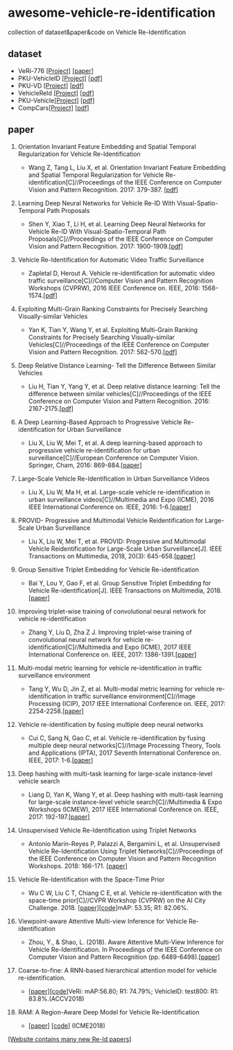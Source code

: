 # awesome-vehicle-re-identification
collection of dataset&amp;paper&amp;code on Vehicle Re-Identification

## dataset
* VeRi-776 [[Project]](https://github.com/VehicleReId/VeRidataset) [[paper]](https://link.springer.com/chapter/10.1007/978-3-319-46475-6_53)
* PKU-VehicleID [[Project]](http://pkuml.org/resources/pku-vehicleid.html) [[pdf]](http://openaccess.thecvf.com/content_cvpr_2016/papers/Liu_Deep_Relative_Distance_CVPR_2016_paper.pdf)
* PKU-VD [[Project]](http://pkuml.org/resources/pku-vds.html) [[pdf]](http://openaccess.thecvf.com/content_ICCV_2017/papers/Yan_Exploiting_Multi-Grain_Ranking_ICCV_2017_paper.pdf)
* VehicleReId [[Project]](https://medusa.fit.vutbr.cz/traffic/datasets/) [[pdf]](http://openaccess.thecvf.com/content_cvpr_2016_workshops/w25/papers/Zapletal_Vehicle_Re-Identification_for_CVPR_2016_paper.pdf)
* PKU-Vehicle[[Project]](http://59.110.216.11/html/) [[pdf]](https://ieeexplore.ieee.org/abstract/document/8265213/)
* CompCars[[Project]](http://mmlab.ie.cuhk.edu.hk/datasets/comp_cars/index.html) [[pdf]](https://www.cv-foundation.org/openaccess/content_cvpr_2015/papers/Yang_A_Large-Scale_Car_2015_CVPR_paper.pdf)

## paper
1. Orientation Invariant Feature Embedding and Spatial Temporal Regularization for Vehicle Re-Identification
    * Wang Z, Tang L, Liu X, et al. Orientation Invariant Feature Embedding and Spatial Temporal Regularization for Vehicle Re-identification[C]//Proceedings of the IEEE Conference on Computer Vision and Pattern Recognition. 2017: 379-387.
[[pdf]](http://openaccess.thecvf.com/content_ICCV_2017/papers/Wang_Orientation_Invariant_Feature_ICCV_2017_paper.pdf)

2. Learning Deep Neural Networks for Vehicle Re-ID With Visual-Spatio-Temporal Path Proposals
    * Shen Y, Xiao T, Li H, et al. Learning Deep Neural Networks for Vehicle Re-ID With Visual-Spatio-Temporal Path Proposals[C]//Proceedings of the IEEE Conference on Computer Vision and Pattern Recognition. 2017: 1900-1909.[[pdf]](http://openaccess.thecvf.com/content_ICCV_2017/papers/Shen_Learning_Deep_Neural_ICCV_2017_paper.pdf)

3. Vehicle Re-Identification for Automatic Video Traffic Surveillance
    * Zapletal D, Herout A. Vehicle re-identification for automatic video traffic surveillance[C]//Computer Vision and Pattern Recognition Workshops (CVPRW), 2016 IEEE Conference on. IEEE, 2016: 1568-1574.[[pdf]](http://openaccess.thecvf.com/content_cvpr_2016_workshops/w25/papers/Zapletal_Vehicle_Re-Identification_for_CVPR_2016_paper.pdf)

4. Exploiting Multi-Grain Ranking Constraints for Precisely Searching Visually-similar Vehicles
    * Yan K, Tian Y, Wang Y, et al. Exploiting Multi-Grain Ranking Constraints for Precisely Searching Visually-similar Vehicles[C]//Proceedings of the IEEE Conference on Computer Vision and Pattern Recognition. 2017: 562-570.[[pdf]](http://openaccess.thecvf.com/content_ICCV_2017/papers/Yan_Exploiting_Multi-Grain_Ranking_ICCV_2017_paper.pdf)

5. Deep Relative Distance Learning- Tell the Difference Between Similar Vehicles
    * Liu H, Tian Y, Yang Y, et al. Deep relative distance learning: Tell the difference between similar vehicles[C]//Proceedings of the IEEE Conference on Computer Vision and Pattern Recognition. 2016: 2167-2175.[[pdf]](http://openaccess.thecvf.com/content_cvpr_2016/papers/Liu_Deep_Relative_Distance_CVPR_2016_paper.pdf)

6. A Deep Learning-Based Approach to Progressive Vehicle Re-identification for Urban Surveillance
    * Liu X, Liu W, Mei T, et al. A deep learning-based approach to progressive vehicle re-identification for urban surveillance[C]//European Conference on Computer Vision. Springer, Cham, 2016: 869-884.[[paper]](https://link.springer.com/chapter/10.1007/978-3-319-46475-6_53)

7. Large-Scale Vehicle Re-Identification in Urban Surveillance Videos
    * Liu X, Liu W, Ma H, et al. Large-scale vehicle re-identification in urban surveillance videos[C]//Multimedia and Expo (ICME), 2016 IEEE International Conference on. IEEE, 2016: 1-6.[[paper]](https://ieeexplore.ieee.org/document/7553002/)

8. PROVID- Progressive and Multimodal Vehicle Reidentification for Large-Scale Urban Surveillance
    * Liu X, Liu W, Mei T, et al. PROVID: Progressive and Multimodal Vehicle Reidentification for Large-Scale Urban Surveillance[J]. IEEE Transactions on Multimedia, 2018, 20(3): 645-658.[[paper]](https://ieeexplore.ieee.org/abstract/document/8036238/)

9. Group Sensitive Triplet Embedding for Vehicle Re-identification
    * Bai Y, Lou Y, Gao F, et al. Group Sensitive Triplet Embedding for Vehicle Re-identification[J]. IEEE Transactions on Multimedia, 2018.[[paper]](https://ieeexplore.ieee.org/abstract/document/8265213/)

10. Improving triplet-wise training of convolutional neural network for vehicle re-identification
    * Zhang Y, Liu D, Zha Z J. Improving triplet-wise training of convolutional neural network for vehicle re-identification[C]//Multimedia and Expo (ICME), 2017 IEEE International Conference on. IEEE, 2017: 1386-1391.[[paper]](https://ieeexplore.ieee.org/abstract/document/8019491/)

11. Multi-modal metric learning for vehicle re-identification in traffic surveillance environment
    * Tang Y, Wu D, Jin Z, et al. Multi-modal metric learning for vehicle re-identification in traffic surveillance environment[C]//Image Processing (ICIP), 2017 IEEE International Conference on. IEEE, 2017: 2254-2258.[[paper]](https://ieeexplore.ieee.org/abstract/document/8296683/)

12. Vehicle re-identification by fusing multiple deep neural networks
    * Cui C, Sang N, Gao C, et al. Vehicle re-identification by fusing multiple deep neural networks[C]//Image Processing Theory, Tools and Applications (IPTA), 2017 Seventh International Conference on. IEEE, 2017: 1-6.[[paper]](https://ieeexplore.ieee.org/abstract/document/8310090/)

13. Deep hashing with multi-task learning for large-scale instance-level vehicle search
    * Liang D, Yan K, Wang Y, et al. Deep hashing with multi-task learning for large-scale instance-level vehicle search[C]//Multimedia & Expo Workshops (ICMEW), 2017 IEEE International Conference on. IEEE, 2017: 192-197.[[paper]](https://ieeexplore.ieee.org/abstract/document/8026274/)

14. Unsupervised Vehicle Re-Identification using Triplet Networks
    * Antonio Marin-Reyes P, Palazzi A, Bergamini L, et al. Unsupervised Vehicle Re-Identification Using Triplet Networks[C]//Proceedings of the IEEE Conference on Computer Vision and Pattern Recognition Workshops. 2018: 166-171. [[paper]](http://openaccess.thecvf.com/content_cvpr_2018_workshops/papers/w3/Marin-Reyes_Unsupervised_Vehicle_Re-Identification_CVPR_2018_paper.pdf)
    
15. Vehicle Re-Identification with the Space-Time Prior
    * Wu C W, Liu C T, Chiang C E, et al. Vehicle re-identification with the space-time prior[C]//CVPR Workshop (CVPRW) on the AI City Challenge. 2018. [[paper]](http://openaccess.thecvf.com/content_cvpr_2018_workshops/papers/w3/Wu_Vehicle_Re-Identification_With_CVPR_2018_paper.pdf)[[code]](https://github.com/cw1204772/AIC2018_iamai)mAP: 
    53.35; R1: 82.06%.
16. Viewpoint-aware Attentive Multi-view Inference for Vehicle Re-identification
    * Zhou, Y., & Shao, L. (2018). Aware Attentive Multi-View Inference for Vehicle Re-Identification. In Proceedings of the IEEE Conference on Computer Vision and Pattern Recognition (pp. 6489-6498).[[paper]](http://openaccess.thecvf.com/content_cvpr_2018/papers/Zhou_Viewpoint-Aware_Attentive_Multi-View_CVPR_2018_paper.pdf)
    
17. Coarse-to-fine: A RNN-based hierarchical attention model for vehicle re-identification. 
    * [[paper]](https://arxiv.org/abs/1812.04239)[[code]](https://github.com/tzzcl/RNN-HA)VeRi: mAP:56.80; R1: 74.79%; VehicleID: test800: R1: 83.8%.(ACCV2018)

18. RAM: A Region-Aware Deep Model for Vehicle Re-Identification
    * [[paper]](https://arxiv.org/pdf/1806.09283.pdf) [[code]](https://github.com/liu-xb/RAM) (ICME2018)
    


[[Website contains many new Re-Id papers]](https://amds123.github.io/rid/)
